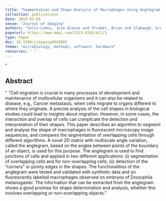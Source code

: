 ```yaml
--- 
title: "Segmentation and Shape Analysis of Macrophages Using Anglegram Analysis"
collection: publications
date: 2018-01-01
venue: "Journal of Imaging"
authors: "Solís-Lemus, José Alonso and Stramer, Brian and Slabaugh, Greg and Reyes-Aldasoro, Constantino Carlos"
paperurl: https://www.mdpi.com/2313-433X/4/1/2
type: Paper
doi: 10.3390/jimaging4010002
theme: "microbiology, methods, software, hardware"
resources: " "
--- 
```

"<h2> Abstract </h2>" "Cell migration is crucial in many processes of development and maintenance of multicellular organisms and it can also be related to disease, e.g., Cancer metastasis, when cells migrate to organs different to where they originate. A precise analysis of the cell shapes in biological studies could lead to insights about migration. However, in some cases, the interaction and overlap of cells can complicate the detection and interpretation of their shapes. This paper describes an algorithm to segment and analyse the shape of macrophages in fluorescent microscopy image sequences, and compares the segmentation of overlapping cells through different algorithms. A novel 2D matrix with multiscale angle variation, called the anglegram, based on the angles between points of the boundary of an object, is used for this purpose. The anglegram is used to find junctions of cells and applied in two different applications: (i) segmentation of overlapping cells and for non-overlapping cells; (ii) detection of the “corners” or pointy edges in the shapes. The functionalities of the anglegram were tested and validated with synthetic data and on fluorescently labelled macrophages observed on embryos of Drosophila melanogaster. The information that can be extracted from the anglegram shows a good promise for shape determination and analysis, whether this involves overlapping or non-overlapping objects."
